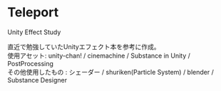 # Teleport
Unity Effect Study<br>

直近で勉強していたUnityエフェクト本を参考に作成。<br>
使用アセット: unity-chan! / cinemachine / Substance in Unity / PostProcessing<br>
その他使用したもの : シェーダー / shuriken(Particle System) / blender / Substance Designer
